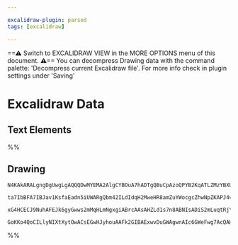 ```yaml
---

excalidraw-plugin: parsed
tags: [excalidraw]

---
```

==⚠  Switch to EXCALIDRAW VIEW in the MORE OPTIONS menu of this document. ⚠== You can decompress Drawing data with the command palette: 'Decompress current Excalidraw file'. For more info check in plugin settings under 'Saving'


# Excalidraw Data
## Text Elements
%%
## Drawing
```compressed-json
N4KAkARALgngDgUwgLgAQQQDwMYEMA2AlgCYBOuA7hADTgQBuCpAzoQPYB2KqATLZMzYBXUtiRoIACyhQ4zZAHoFAc0JRJQgEYA6bGwC2CgF7N6hbEcK4OCtptbErHALRY8RMpWdx8Q1TdIEfARcZgRmBShcZQUebQBmbQAGGjoghH0EDihmbgBtAF1+CFw4OABlKKhxVFAwSHUMmohiXFIAa1T6hkIECgAhXGx25VJhDmIAYTZ8NlJuCABiADNV

ta7IbBFA7IBJav1KsfaEadn5iUWARgQbm42ILdIdqH2MweHR8amZuYWocgcZhwNpZKAPJ4vN76ABihHw+EqMGCC0EHgh2zB0KObBOAHUSOpuHxwJtMXsDjiTkiURI0SQMc8sQcAErCZSSDjhXJoK78MlMikZADyIOwahg3CuSSS/Me5NeBxhnCgMNw+nhkrQAFY5ZDmRlldlyoQjDUeLLSfLBYqMgAVLBQACCRGUXAkwWW4L1CuxUVIzuebAokhC

xG4HCECJ9NuhAFEJk6gyGwws2mMqHLmNgxgiABrcAAsAHZLd1s7n8ABNIsADiS2mLuqtRjYBm4dW69AIQhqV1JAF8Y1DWd8ucweegxkIJg9RiQTWaI1H8HL5z9zh3SZB+jNw5dJgBOI9HjaQFkIZRRtoLRZxgAiD4fEEHw7BVIQoqg7CBy+jVrgQIzGEZgAHFSAXU0akjf9umWchMgvCYmEIDhlC3epICyXBNGCfdUABXt+U2Ig4G4QiEGIiAOHV

GoKKo4QoCILlyNIXtXytOwACsEGwHJyhouAAFk2GIBAExwvDuGWAgwnAIc6GWeFwg7AcQAHIA===
```
%%